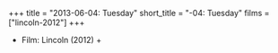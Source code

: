 +++
title = "2013-06-04: Tuesday"
short_title = "-04: Tuesday"
films = ["lincoln-2012"]
+++


* Film: Lincoln (2012) +
